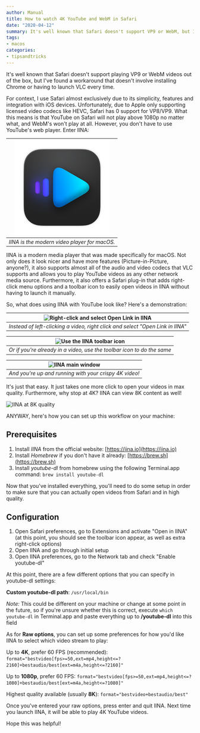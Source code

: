 ```yaml
---
author: Manual
title: How to watch 4K YouTube and WebM in Safari
date: "2020-04-12"
summary: It's well known that Safari doesn't support VP9 or WebM, but I've found a workaround that doesn't involve switching to Chrome. Read on!
tags: 
- macos
categories:
- tipsandtricks
---
```


It's well known that Safari doesn't support playing VP9 or WebM videos out of the box, but I've found a workaround that doesn't involve installing Chrome or having to launch VLC every time.

For context, I use Safari almost exclusively due to its simplicity, features and integration with iOS devices. Unfortunately, due to Apple only supporting licensed video codecs like HEVC, Safari has 0 support for VP8/VP9. What this means is that YouTube on Safari will not play above 1080p no matter what, and WebM's won't play at all. However, you don't have to use YouTube's web player. Enter IINA:

| ![IINA Logo](https://raw.githubusercontent.com/iina/iina/develop/iina/Assets.xcassets/AppIcon.appiconset/iina-icon-256.png) |
|:--:|
| *IINA is the modern video player for macOS.* |

IINA is a modern media player that was made specifically for macOS. Not only does it look nicer and have more features (Picture-in-Picture, anyone?), it also supports almost all of the audio and video codecs that VLC supports and allows you to play YouTube videos as any other network media source. Furthermore, it also offers a Safari plug-in that adds right-click menu options and a toolbar icon to easily open videos in IINA without having to launch it manually.

So, what does using IINA with YouTube look like? Here's a demonstration:

| ![Right-click and select Open Link in IINA](/post_files/4k-in-safari-without-pain/1.png) |
|:--:|
| *Instead of left-clicking a video, right click and select "Open Link in IINA"* |

| ![Use the IINA toolbar icon](/post_files/4k-in-safari-without-pain/2.png) |
|:--:|
| *Or if you're already in a video, use the toolbar icon to do the same* |

| ![IINA main window](/post_files/4k-in-safari-without-pain/3.png) |
|:--:|
| *And you're up and running with your crispy 4K video!* |

It's just that easy. It just takes one more click to open your videos in max quality. Furthermore, why stop at 4K? IINA can view 8K content as well!

![IINA at 8K quality](/post_files/4k-in-safari-without-pain/4.png)

ANYWAY, here's how you can set up this workflow on your machine:

## Prerequisites

1. Install *IINA* from the official website: [https://iina.io](https://iina.io)
2. Install *Homebrew* if you don't have it already: [https://brew.sh](https://brew.sh)
3. Install *youtube-dl* from homebrew using the following Terminal.app command: `brew install youtube-dl`

Now that you've installed everything, you'll need to do some setup in order to make sure that you can actually open videos from Safari and in high quality.

## Configuration

1. Open Safari preferences, go to Extensions and activate "Open in IINA" (at this point, you should see the toolbar icon appear, as well as extra right-click options)
2. Open IINA and go through initial setup
3. Open IINA preferences, go to the Network tab and check "Enable youtube-dl"

At this point, there are a few different options that you can specify in youtube-dl settings:

**Custom youtube-dl path**: `/usr/local/bin`

*Note:* This could be different on your machine or change at some point in the future, so if you're unsure whether this is correct, execute `which youtube-dl` in Terminal.app and paste everything up to **/youtube-dl** into this field

As for **Raw options**, you can set up some preferences for how you'd like IINA to select which video stream to play:

Up to **4K**, prefer 60 FPS (recommended): `format="bestvideo[fps>=50,ext=mp4,height<=?2160]+bestaudio/best[ext=m4a,height<=?2160]"`

Up to **1080p**, prefer 60 FPS: `format="bestvideo[fps>=50,ext=mp4,height<=?1080]+bestaudio/best[ext=m4a,height<=?1080]"`

Highest quality available (usually **8K**): `format="bestvideo+bestaudio/best"`

Once you've entered your raw options, press enter and quit IINA. Next time you launch IINA, it will be able to play 4K YouTube videos.

Hope this was helpful!
